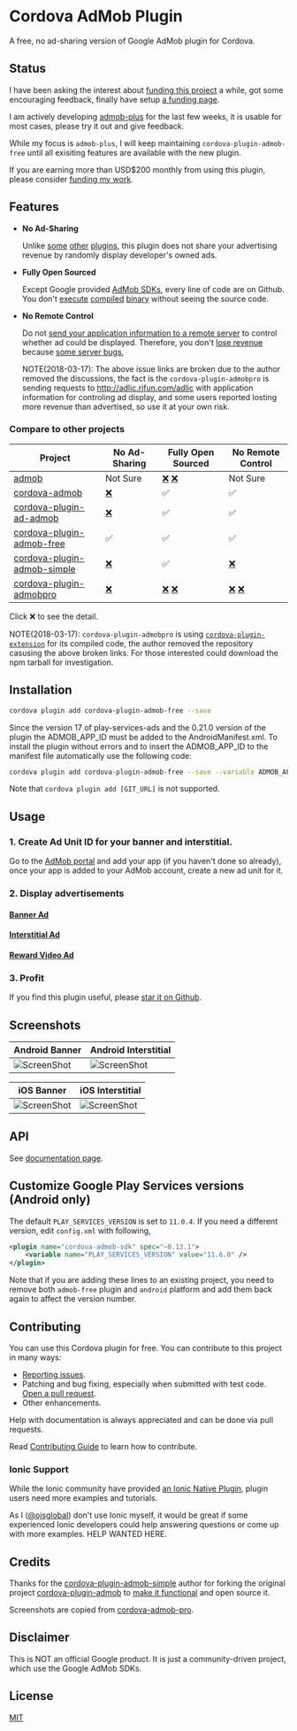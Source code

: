 # Cordova AdMob Plugin

A free, no ad-sharing version of Google AdMob plugin for Cordova.

## Status

I have been asking the interest about [funding this project](https://github.com/ojsglobal/cordova-plugin-admob-free/issues/161) a while, got some encouraging feedback, finally have setup [a funding page](https://ojsglobal.name/fund-admob-plus/).

I am actively developing [admob-plus](https://github.com/admob-plus/admob-plus) for the last few weeks, it is usable for most cases, please try it out and give feedback.

While my focus is `admob-plus`, I will keep maintaining `cordova-plugin-admob-free` until all exisiting features are available with the new plugin.

If you are earning more than USD$200 monthly from using this plugin, please consider [funding my work](https://ojsglobal.name/fund-admob-plus/).

## Features

* **No Ad-Sharing**

  Unlike [some](https://github.com/appfeel/admob-google-cordova/blob/3f122f278a323a4bc9e580f400182a7bd690a346/src/android/AdMobAds.java#L569) [other](https://github.com/sunnycupertino/cordova-plugin-admob-simple/blob/a58846c1ea14188a4aef44381ccd28ffdcae3bfa/src/android/AdMob.java#L207) [plugins](https://github.com/floatinghotpot/cordova-admob-pro/wiki/License-Agreement#3-win-win-partnership), this plugin does not share your advertising revenue by randomly display developer's owned ads.

* **Fully Open Sourced**

  Except Google provided [AdMob SDKs](https://github.com/rehy/cordova-admob-sdk), every line of code are on Github. You don't [execute](https://github.com/admob-google/admob-cordova/blob/master/src/android/libs/admobadplugin.jar) [compiled](https://github.com/floatinghotpot/cordova-extension/blob/master/src/android/cordova-generic-ad.jar) [binary](https://github.com/floatinghotpot/cordova-extension/blob/master/src/ios/libCordovaGenericAd.a) without seeing the source code.

* **No Remote Control**

  Do not [send your application information to a remote server](https://github.com/floatinghotpot/cordova-admob-pro/issues/326) to control whether ad could be displayed. Therefore, you don't [lose revenue](https://github.com/floatinghotpot/cordova-admob-pro/issues/544) because [some server bugs](https://github.com/floatinghotpot/cordova-admob-pro/issues/450#issuecomment-244837346),

  NOTE(2018-03-17): The above issue links are broken due to the author removed the discussions, the fact is the `cordova-plugin-admobpro` is sending requests to http://adlic.rjfun.com/adlic with application information for controling ad display, and some users reported losting more revenue than advertised, so use it at your own risk.

### Compare to other projects

| Project                                                                                      | No Ad-Sharing                                                                                                                                  | Fully Open Sourced                                                                                                                                                                                           | No Remote Control                                                                                                                             |
| -------------------------------------------------------------------------------------------- | ---------------------------------------------------------------------------------------------------------------------------------------------- | ------------------------------------------------------------------------------------------------------------------------------------------------------------------------------------------------------------ | --------------------------------------------------------------------------------------------------------------------------------------------- |
| [admob](https://github.com/admob-google/admob-cordova)                                       | Not Sure                                                                                                                                       | [❌](https://github.com/admob-google/admob-cordova/blob/master/src/android/libs/admobadplugin.jar) [❌](https://github.com/admob-google/admob-cordova/blob/master/src/ios/AdmobAPI.framework/AdmobAPI)       | Not Sure                                                                                                                                      |
| [cordova-admob](https://github.com/appfeel/admob-google-cordova)                             | [❌](https://github.com/appfeel/admob-google-cordova/blob/3f122f278a323a4bc9e580f400182a7bd690a346/src/android/AdMobAds.java#L569)             | ✅                                                                                                                                                                                                           | ✅                                                                                                                                            |
| [cordova-plugin-ad-admob](https://github.com/cranberrygame/cordova-plugin-ad-admob)          | [❌](https://github.com/cranberrygame/cordova-plugin-ad-admob/blob/7aaa397b19ab63579d6aa68fbf20ffdf795a15fc/src/android/AdMobPlugin.java#L330) | ✅                                                                                                                                                                                                           | ✅                                                                                                                                            |
| [cordova-plugin-admob-free](https://github.com/ojsglobal/cordova-plugin-admob-free)             | ✅                                                                                                                                             | ✅                                                                                                                                                                                                           | ✅                                                                                                                                            |
| [cordova-plugin-admob-simple](https://github.com/sunnycupertino/cordova-plugin-admob-simple) | [❌](https://github.com/sunnycupertino/cordova-plugin-admob-simple/blob/a58846c1ea14188a4aef44381ccd28ffdcae3bfa/src/android/AdMob.java#L207)  | ✅                                                                                                                                                                                                           | [❌](https://github.com/sunnycupertino/cordova-plugin-admob-simple/blob/f7cc64e9e018f2146b2735b5ae8d3b780fa24f72/src/android/AdMob.java#L728) |
| [cordova-plugin-admobpro](https://github.com/floatinghotpot/cordova-admob-pro)               | [❌](https://github.com/floatinghotpot/cordova-admob-pro/wiki/License-Agreement#2-win-win-partnership)                                         | [❌](https://github.com/floatinghotpot/cordova-extension/blob/master/src/android/cordova-generic-ad.jar) [❌](https://github.com/floatinghotpot/cordova-extension/blob/master/src/ios/libCordovaGenericAd.a) | [❌](https://github.com/floatinghotpot/cordova-admob-pro/issues/326) [❌](https://github.com/floatinghotpot/cordova-admob-pro/issues/450)     |

Click ❌ to see the detail.

NOTE(2018-03-17): `cordova-plugin-admobpro` is using [`cordova-plugin-extension`](https://www.npmjs.com/package/cordova-plugin-extension) for its compiled code, the author removed the repository casusing the above broken links.
For those interested could download the npm tarball for investigation.

## Installation

```sh
cordova plugin add cordova-plugin-admob-free --save
```

Since the version 17 of play-services-ads and the 0.21.0 version of the plugin the ADMOB_APP_ID must be added to the AndroidManifest.xml. To install the plugin without errors and to insert the ADMOB_APP_ID to the manifest file automatically use the following code:

```sh
cordova plugin add cordova-plugin-admob-free --save --variable ADMOB_APP_ID="<YOUR_ADMOB_APP_ID_AS_FOUND_IN_ADMOB>"
```


Note that `cordova plugin add [GIT_URL]` is not supported.

## Usage

### 1. Create Ad Unit ID for your banner and interstitial.

Go to the [AdMob portal](https://www.google.com/admob/) and add your app (if you haven't done so already), once your app is added to your AdMob account, create a new ad unit for it.

### 2. Display advertisements

#### [Banner Ad](https://ojsglobal.github.io/cordova-plugin-admob-free/variable/index.html#static-variable-banner)

#### [Interstitial Ad](https://ojsglobal.github.io/cordova-plugin-admob-free/variable/index.html#static-variable-interstitial)

#### [Reward Video Ad](https://ojsglobal.github.io/cordova-plugin-admob-free/variable/index.html#static-variable-rewardvideo)

### 3. Profit

If you find this plugin useful, please [star it on Github](https://github.com/ojsglobal/cordova-plugin-admob-free).

## Screenshots

| Android Banner                           | Android Interstitial                           |
| ---------------------------------------- | ---------------------------------------------- |
| ![ScreenShot][banner-android-screenshot] | ![ScreenShot][interstitial-android-screenshot] |

| iOS Banner                           | iOS Interstitial                           |
| ------------------------------------ | ------------------------------------------ |
| ![ScreenShot][banner-ios-screenshot] | ![ScreenShot][interstitial-ios-screenshot] |

[banner-android-screenshot]: docs/screenshots/banner-android.jpg
[banner-ios-screenshot]: docs/screenshots/banner-ios.jpg
[interstitial-android-screenshot]: docs/screenshots/interstitial-android.jpg
[interstitial-ios-screenshot]: docs/screenshots/interstitial-ios.jpg

## API

See [documentation page](https://ojsglobal.github.io/cordova-plugin-admob-free/identifiers.html).

## Customize Google Play Services versions (Android only)

The default `PLAY_SERVICES_VERSION` is set to `11.0.4`.
If you need a different version, edit `config.xml` with following,

```xml
<plugin name="cordova-admob-sdk" spec="~0.13.1">
    <variable name="PLAY_SERVICES_VERSION" value="11.6.0" />
</plugin>
```

Note that if you are adding these lines to an existing project, you need to remove both `admob-free` plugin and `android` platform and add them back again to affect the version number.

## Contributing

You can use this Cordova plugin for free. You can contribute to this project in many ways:

* [Reporting issues](https://github.com/ojsglobal/cordova-plugin-admob-free/issues).
* Patching and bug fixing, especially when submitted with test code. [Open a pull request](https://github.com/ojsglobal/cordova-plugin-admob-free/pulls).
* Other enhancements.

Help with documentation is always appreciated and can be done via pull requests.

Read [Contributing Guide](https://ojsglobal.github.io/cordova-plugin-admob-free/manual/tutorial.html#contributing-guide) to learn how to contribute.

### Ionic Support

While the Ionic community have provided [an Ionic Native Plugin](https://ionicframework.com/docs/native/admob-free/), plugin users need more examples and tutorials.

As I ([@ojsglobal](https://github.com/ojsglobal)) don't use Ionic myself, it would be great if some experienced Ionic developers could help answering questions or come up with more examples. HELP WANTED HERE.

## Credits

Thanks for the [cordova-plugin-admob-simple](https://github.com/sunnycupertino/cordova-plugin-admob-simple) author for forking the original project [cordova-plugin-admob](https://github.com/floatinghotpot/cordova-plugin-admob) to [make it functional](https://github.com/sunnycupertino/cordova-plugin-admob-simple/issues/1) and open source it.

Screenshots are copied from [cordova-admob-pro](https://github.com/floatinghotpot/cordova-admob-pro).

## Disclaimer

This is NOT an official Google product. It is just a community-driven project, which use the Google AdMob SDKs.

## License

[MIT](LICENSE)
